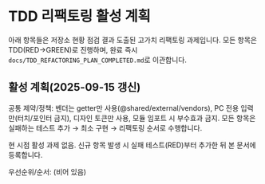 # TDD 리팩토링 활성 계획

아래 항목들은 저장소 현황 점검 결과 도출된 고가치 리팩토링 과제입니다. 모든
항목은 TDD(RED→GREEN)로 진행하며, 완료 즉시
`docs/TDD_REFACTORING_PLAN_COMPLETED.md`로 이관합니다.

## 활성 계획(2025-09-15 갱신)

공통 제약/정책: 벤더는 getter만 사용(@shared/external/vendors), PC 전용
입력만(터치/포인터 금지), 디자인 토큰만 사용, 모듈 임포트 시 부수효과 금지. 모든
항목은 실패하는 테스트 추가 → 최소 구현 → 리팩토링 순서로 수행합니다.

현 시점 활성 과제 없음. 신규 항목 발생 시 실패 테스트(RED)부터 추가한 뒤 본
문서에 등록합니다.

우선순위/순서: (비어 있음)
